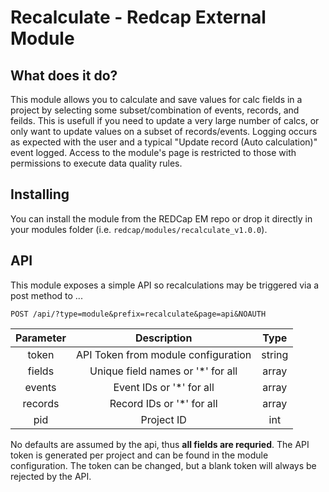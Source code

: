 # Recalculate - Redcap External Module

## What does it do?

This module allows you to calculate and save values for calc fields in a project by selecting some subset/combination of events, records, and feilds. This is usefull if you need to update a very large number of calcs, or only want to update values on a subset of records/events. Logging occurs as expected with the user and a typical "Update record (Auto calculation)" event logged. Access to the module's page is restricted to those with permissions to execute data quality rules.

## Installing

You can install the module from the REDCap EM repo or drop it directly in your modules folder (i.e. `redcap/modules/recalculate_v1.0.0`).

## API

This module exposes a simple API so recalculations may be triggered via a post method to ...

`POST /api/?type=module&prefix=recalculate&page=api&NOAUTH`

|**Parameter**|              **Description**                    | **Type** |
|:-----------:|:-----------------------------------------------:|:--------:|
|   token     |      API Token from module configuration        |  string  |
|   fields    |       Unique field names or '*' for all         |  array   |
|   events    |        Event IDs or '*' for all                 |  array   |
|   records   |           Record IDs or '*' for all             |  array   |
|   pid       |           Project ID                            |  int     |

No defaults are assumed by the api, thus **all fields are requried**. The API token is generated per project and can be found in the module configuration. The token can be changed, but a blank token will always be rejected by the API.